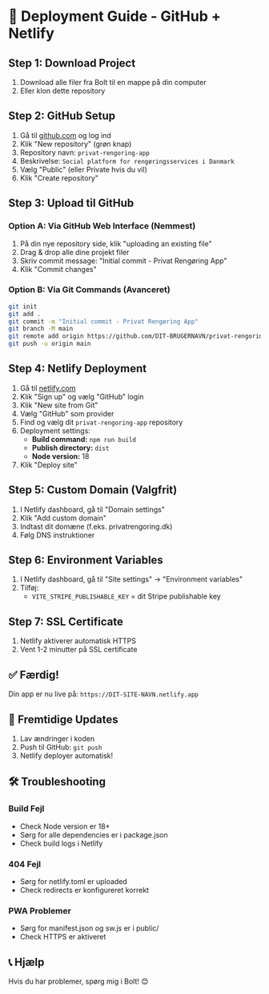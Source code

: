 # 🚀 Deployment Guide - GitHub + Netlify

## Step 1: Download Project
1. Download alle filer fra Bolt til en mappe på din computer
2. Eller klon dette repository

## Step 2: GitHub Setup
1. Gå til [github.com](https://github.com) og log ind
2. Klik "New repository" (grøn knap)
3. Repository navn: `privat-rengoring-app`
4. Beskrivelse: `Social platform for rengøringsservices i Danmark`
5. Vælg "Public" (eller Private hvis du vil)
6. Klik "Create repository"

## Step 3: Upload til GitHub

### Option A: Via GitHub Web Interface (Nemmest)
1. På din nye repository side, klik "uploading an existing file"
2. Drag & drop alle dine projekt filer
3. Skriv commit message: "Initial commit - Privat Rengøring App"
4. Klik "Commit changes"

### Option B: Via Git Commands (Avanceret)
```bash
git init
git add .
git commit -m "Initial commit - Privat Rengøring App"
git branch -M main
git remote add origin https://github.com/DIT-BRUGERNAVN/privat-rengoring-app.git
git push -u origin main
```

## Step 4: Netlify Deployment
1. Gå til [netlify.com](https://netlify.com)
2. Klik "Sign up" og vælg "GitHub" login
3. Klik "New site from Git"
4. Vælg "GitHub" som provider
5. Find og vælg dit `privat-rengoring-app` repository
6. Deployment settings:
   - **Build command:** `npm run build`
   - **Publish directory:** `dist`
   - **Node version:** 18
7. Klik "Deploy site"

## Step 5: Custom Domain (Valgfrit)
1. I Netlify dashboard, gå til "Domain settings"
2. Klik "Add custom domain"
3. Indtast dit domæne (f.eks. privatrengoring.dk)
4. Følg DNS instruktioner

## Step 6: Environment Variables
1. I Netlify dashboard, gå til "Site settings" → "Environment variables"
2. Tilføj:
   - `VITE_STRIPE_PUBLISHABLE_KEY` = dit Stripe publishable key

## Step 7: SSL Certificate
1. Netlify aktiverer automatisk HTTPS
2. Vent 1-2 minutter på SSL certificate

## ✅ Færdig!
Din app er nu live på: `https://DIT-SITE-NAVN.netlify.app`

## 🔄 Fremtidige Updates
1. Lav ændringer i koden
2. Push til GitHub: `git push`
3. Netlify deployer automatisk!

## 🛠️ Troubleshooting

### Build Fejl
- Check Node version er 18+
- Sørg for alle dependencies er i package.json
- Check build logs i Netlify

### 404 Fejl
- Sørg for netlify.toml er uploaded
- Check redirects er konfigureret korrekt

### PWA Problemer
- Sørg for manifest.json og sw.js er i public/
- Check HTTPS er aktiveret

## 📞 Hjælp
Hvis du har problemer, spørg mig i Bolt! 😊